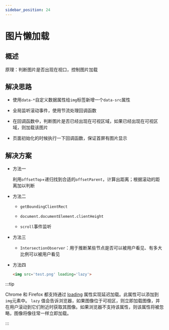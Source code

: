```yaml
---
sidebar_position: 24
---
```


# 图片懒加载

## 概述

原理：判断图片是否出现在视口，控制图片加载

## 解决思路

- 使用`data-*`自定义数据属性给`img`标签新增一个`data-src`属性

- 全局监听滚动事件，使用节流处理回调函数

- 在回调函数中，判断图片是否已经出现在可视区域，如果已经出现在可视区域，则加载该图片

- 页面初始化的时候执行一下回调函数，保证首屏有图片显示

## 解决方案

- 方法一

    利用`offsetTop`+递归找到合适的`offsetParent`，计算出距离；根据滚动的距离加以判断

- 方法二

    - `getBoundingClientRect`

    - `document.documentElement.clientHeight`

    - `scroll`事件监听

- 方法三

    - `IntersectionObserver`：用于推断某些节点是否可以被用户看见、有多大比例可以被用户看见

- 方法四

    ```html
    <img src='test.png' loading='lazy'>
    ```

:::tip

Chrome 和 Firefox 都支持通过 [loading](https://developer.mozilla.org/zh-CN/docs/Web/Performance/Lazy_loading) 属性实现延迟加载。此属性可以添加到`img`元素中。 `lazy` 值会告诉浏览器，如果图像位于可视区，则立即加载图像，并在用户滚动到它们附近时获取其图像。如果浏览器不支持该属性，则该属性将被忽略，图像将像往常一样立即加载。

:::
